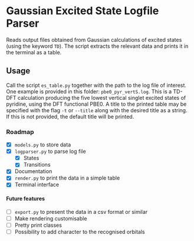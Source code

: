 # Gaussian Excited State Logfile Parser

Reads output files obtained from Gaussian calculations of excited states (using the keyword `TD`). The script extracts the relevant data and prints it in the terminal as a table.

## Usage

Call the script `es_table.py` together with the path to the log file of interest. One example is provided in this folder: `pbe0_pyr_vertS.log`. This is a TD-DFT calculation producing the five lowest vertical singlet excited states of pyridine, using the DFT functional PBE0. A title to the printed table may be specified with the flag `-t` or `--title` along with the desired title as a string. If this is not provided, the default title will be printed.

### Roadmap

- [x] `models.py` to store data
- [x] `logparser.py` to parse log file
    - [x] States
    - [x] Transitions
- [x] Documentation
- [x] `render.py` to print the data in a simple table
- [x] Terminal interface

#### Future features
- [ ] `export.py` to present the data in a csv format or similar
- [ ] Make rendering customisable
- [ ] Pretty print classes
- [ ] Possibility to add character to the recognised orbitals